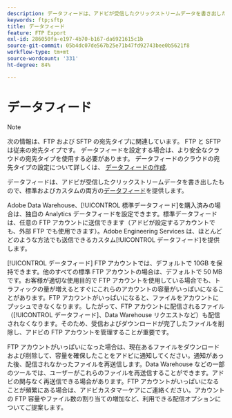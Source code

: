 ```yaml
---
description: データフィードは、アドビが受信したクリックストリームデータを書き出したもので、標準およびカスタムの両方のデータフィードを提供します。
keywords: ftp;sftp
title: データフィード
feature: FTP Export
exl-id: 286050fa-e197-4b70-b167-da6921615c1b
source-git-commit: 05b4dc07de567b25e71b47fd92743bee0b5621f8
workflow-type: tm+mt
source-wordcount: '331'
ht-degree: 84%

---
```


# データフィード

>[!NOTE]
>
>次の情報は、FTP および SFTP の宛先タイプに関連しています。 FTP と SFTP は従来の宛先タイプです。 データフィードを設定する場合は、より安全なクラウドの宛先タイプを使用する必要があります。 データフィードのクラウドの宛先タイプの設定について詳しくは、 [データフィードの作成](/help/export/analytics-data-feed/create-feed.md).

データフィードは、アドビが受信したクリックストリームデータを書き出したもので、標準およびカスタムの両方の[データフィード](/help/export/analytics-data-feed/data-feed-overview.md)を提供します。

Adobe Data Warehouse、[!UICONTROL 標準データフィード]を購入済みの場合は、独自の Analytics データフィードを設定できます。標準データフィードは、任意の FTP アカウントに送信できます（アドビが設定するアカウントでも、外部 FTP でも使用できます）。Adobe Engineering Services は、ほとんどどのような方法でも送信できるカスタム[!UICONTROL データフィード]を提供します。

[!UICONTROL データフィード] FTP アカウントでは、デフォルトで 10GB を保持できます。他のすべての標準 FTP アカウントの場合は、デフォルトで 50 MB です。お客様が適切な使用目的で FTP アカウントを使用している場合でも、トラフィックの量が増えるとすぐにこれらのアカウントの容量がいっぱいになることがあります。FTP アカウントがいっぱいになると、ファイルをアカウントにプッシュできなくなります。したがって、FTP アカウントに配信されるファイル（[!UICONTROL データフィード]、Data Warehouse リクエストなど）も配信されなくなります。そのため、受信およびダウンロードが完了したファイルを削除し、アドビの FTP アカウントを管理することが重要です。

FTP アカウントがいっぱいになった場合は、現在あるファイルをダウンロードおよび削除して、容量を確保したことをアドビに通知してください。通知があった後、配信されなかったファイルを再送信します。Data Warehouse などの一部のツールでは、ユーザーがこれらのファイルを再送信することができます。アドビの関与なく再送信できる場合があります。FTP アカウントがいっぱいになることが頻繁にある場合は、アドビカスタマーケアにご連絡ください。アカウントの FTP 容量やファイル数の割り当ての増加など、利用できる配信オプションについてご提案します。
